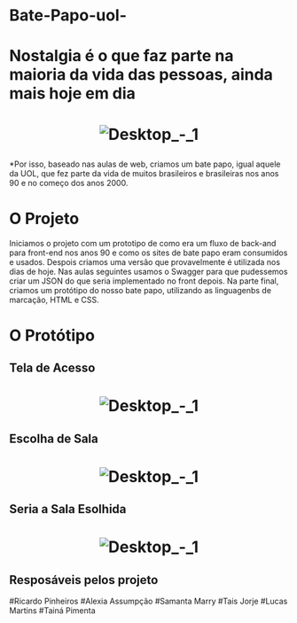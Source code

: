 # Bate-Papo-uol-

<h1>Nostalgia é o que faz parte na maioria da vida das pessoas, ainda mais hoje em dia</h1>


<h1 align="center">  

![Desktop_-_1](https://www.infoescola.com/wp-content/uploads/2008/09/nostalgia_372288145.jpg)
</h1>


*Por isso, baseado nas aulas de web, criamos um bate papo, igual aquele da UOL, que fez parte da vida de muitos brasileiros e brasileiras
nos anos 90 e no começo dos anos 2000.



<h1>O Projeto</h1>

Iniciamos o projeto com um prototipo de como era um fluxo de back-and para front-end nos anos 90 e como os sites de bate papo eram consumidos e usados.
Despois criamos uma versão que provavelmente é utilizada nos dias de hoje.
Nas aulas seguintes usamos o Swagger para que pudessemos criar um JSON do que seria implementado no front depois. 
Na parte final, criamos um protótipo do nosso bate papo, utilizando as linguagenbs de marcação, HTML e CSS.


<h1>O Protótipo</h1>

<h2>Tela de Acesso</2>

<h1 align="center">  

![Desktop_-_1](https://media.discordapp.net/attachments/941507220380717098/943301033768153118/Desktop_-_1.png?width=581&height=413)
</h1>

<h2>Escolha de Sala</2>

<h1 align="center">  

![Desktop_-_1](https://media.discordapp.net/attachments/941507220380717098/943301033587785768/Desktop_-_2.png?width=581&height=413)
</h1>

<h2>Seria a Sala Esolhida</2>

<h1 align="center">  

![Desktop_-_1](https://media.discordapp.net/attachments/941507220380717098/943301034095280198/Desktop_-_3.png?width=581&height=413)
</h1>


<h2>Resposáveis pelos projeto</h2>

#Ricardo Pinheiros
#Alexia Assumpção
#Samanta Marry
#Tais Jorje
#Lucas Martins
#Tainá Pimenta

